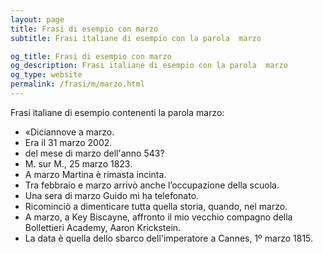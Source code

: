 ```yaml
---
layout: page
title: Frasi di esempio con marzo 
subtitle: Frasi italiane di esempio con la parola  marzo

og_title: Frasi di esempio con marzo 
og_description: Frasi italiane di esempio con la parola  marzo
og_type: website
permalink: /frasi/m/marzo.html
---
```


Frasi italiane di esempio contenenti la parola marzo:


- «Diciannove a marzo.
- Era il 31 marzo 2002.
- del mese di marzo dell'anno 543?
- M. sur M., 25 marzo 1823.
- A marzo Martina è rimasta incinta.
- Tra febbraio e marzo arrivò anche l’occupazione della scuola.
- Una sera di marzo Guido mi ha telefonato.
- Ricominciò a dimenticare tutta quella storia, quando, nel marzo.
- A marzo, a Key Biscayne, affronto il mio vecchio compagno della Bollettieri Academy, Aaron Krickstein.
- La data è quella dello sbarco dell'imperatore a Cannes, 1º marzo 1815.
